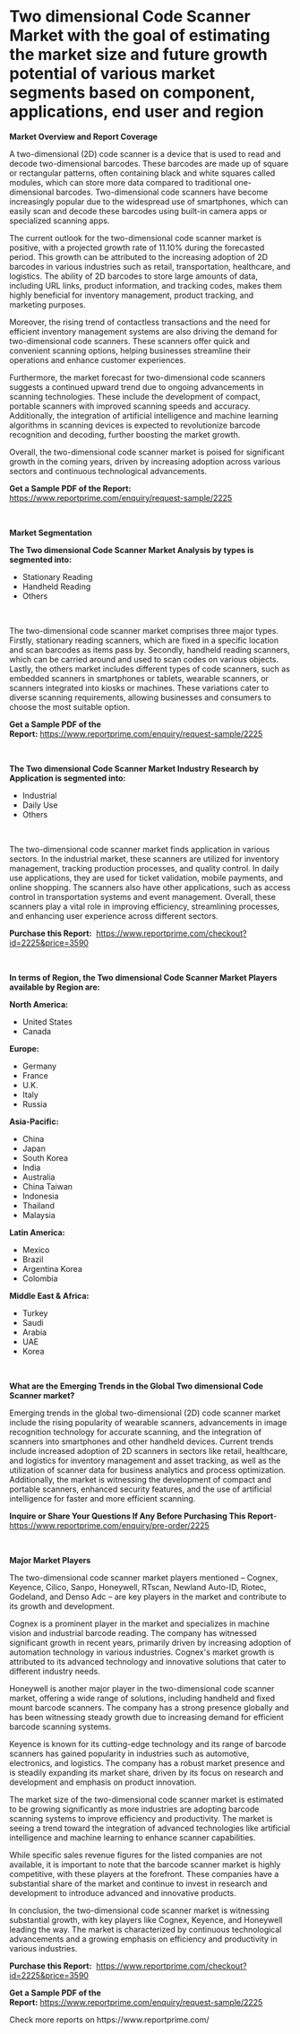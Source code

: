 <p><h1>Two dimensional Code Scanner Market with the goal of estimating the market size and future growth potential of various market segments based on component, applications, end user and region</h1></p><p><strong>Market Overview and Report Coverage</strong></p>
<p><p>A two-dimensional (2D) code scanner is a device that is used to read and decode two-dimensional barcodes. These barcodes are made up of square or rectangular patterns, often containing black and white squares called modules, which can store more data compared to traditional one-dimensional barcodes. Two-dimensional code scanners have become increasingly popular due to the widespread use of smartphones, which can easily scan and decode these barcodes using built-in camera apps or specialized scanning apps.</p><p>The current outlook for the two-dimensional code scanner market is positive, with a projected growth rate of 11.10% during the forecasted period. This growth can be attributed to the increasing adoption of 2D barcodes in various industries such as retail, transportation, healthcare, and logistics. The ability of 2D barcodes to store large amounts of data, including URL links, product information, and tracking codes, makes them highly beneficial for inventory management, product tracking, and marketing purposes.</p><p>Moreover, the rising trend of contactless transactions and the need for efficient inventory management systems are also driving the demand for two-dimensional code scanners. These scanners offer quick and convenient scanning options, helping businesses streamline their operations and enhance customer experiences.</p><p>Furthermore, the market forecast for two-dimensional code scanners suggests a continued upward trend due to ongoing advancements in scanning technologies. These include the development of compact, portable scanners with improved scanning speeds and accuracy. Additionally, the integration of artificial intelligence and machine learning algorithms in scanning devices is expected to revolutionize barcode recognition and decoding, further boosting the market growth.</p><p>Overall, the two-dimensional code scanner market is poised for significant growth in the coming years, driven by increasing adoption across various sectors and continuous technological advancements.</p></p>
<p><strong>Get a Sample PDF of the Report:</strong> <a href="https://www.reportprime.com/enquiry/request-sample/2225">https://www.reportprime.com/enquiry/request-sample/2225</a></p>
<p>&nbsp;</p>
<p><strong>Market Segmentation</strong></p>
<p><strong>The Two dimensional Code Scanner Market Analysis by types is segmented into:</strong></p>
<p><ul><li>Stationary Reading</li><li>Handheld Reading</li><li>Others</li></ul></p>
<p>&nbsp;</p>
<p><p>The two-dimensional code scanner market comprises three major types. Firstly, stationary reading scanners, which are fixed in a specific location and scan barcodes as items pass by. Secondly, handheld reading scanners, which can be carried around and used to scan codes on various objects. Lastly, the others market includes different types of code scanners, such as embedded scanners in smartphones or tablets, wearable scanners, or scanners integrated into kiosks or machines. These variations cater to diverse scanning requirements, allowing businesses and consumers to choose the most suitable option.</p></p>
<p><strong>Get a Sample PDF of the Report:</strong>&nbsp;<a href="https://www.reportprime.com/enquiry/request-sample/2225">https://www.reportprime.com/enquiry/request-sample/2225</a></p>
<p>&nbsp;</p>
<p><strong>The Two dimensional Code Scanner Market Industry Research by Application is segmented into:</strong></p>
<p><ul><li>Industrial</li><li>Daily Use</li><li>Others</li></ul></p>
<p>&nbsp;</p>
<p><p>The two-dimensional code scanner market finds application in various sectors. In the industrial market, these scanners are utilized for inventory management, tracking production processes, and quality control. In daily use applications, they are used for ticket validation, mobile payments, and online shopping. The scanners also have other applications, such as access control in transportation systems and event management. Overall, these scanners play a vital role in improving efficiency, streamlining processes, and enhancing user experience across different sectors.</p></p>
<p><strong>Purchase this Report:</strong>&nbsp; <a href="https://www.reportprime.com/checkout?id=2225&price=3590">https://www.reportprime.com/checkout?id=2225&price=3590</a></p>
<p>&nbsp;</p>
<p><strong>In terms of Region, the Two dimensional Code Scanner Market Players available by Region are:</strong></p>
<p>
    <p> <strong> North America: </strong>
        <ul>
            <li>United States</li>
            <li>Canada</li>
        </ul>
        </p> 
    <p> <strong> Europe: </strong>
        <ul>
            <li>Germany</li>
            <li>France</li>
            <li>U.K.</li>
            <li>Italy</li>
            <li>Russia</li>
        </ul>
        </p> 
    <p> <strong> Asia-Pacific: </strong>
        <ul>
            <li>China</li>
            <li>Japan</li>
            <li>South Korea</li>
            <li>India</li>
            <li>Australia</li>
            <li>China Taiwan</li>
            <li>Indonesia</li>
            <li>Thailand</li>
            <li>Malaysia</li>
        </ul>
        </p> 
    <p> <strong> Latin America: </strong>
        <ul>
            <li>Mexico</li>
            <li>Brazil</li>
            <li>Argentina Korea</li>
            <li>Colombia</li>
        </ul>
        </p> 
    <p> <strong> Middle East & Africa: </strong>
        <ul>
            <li>Turkey</li>
            <li>Saudi</li>
            <li>Arabia</li>
            <li>UAE</li>
            <li>Korea</li>
        </ul>
    </p>
    </p>
<p>&nbsp;</p>
<p><strong>What are the Emerging Trends in the Global Two dimensional Code Scanner market?</strong></p>
<p><p>Emerging trends in the global two-dimensional (2D) code scanner market include the rising popularity of wearable scanners, advancements in image recognition technology for accurate scanning, and the integration of scanners into smartphones and other handheld devices. Current trends include increased adoption of 2D scanners in sectors like retail, healthcare, and logistics for inventory management and asset tracking, as well as the utilization of scanner data for business analytics and process optimization. Additionally, the market is witnessing the development of compact and portable scanners, enhanced security features, and the use of artificial intelligence for faster and more efficient scanning.</p></p>
<p><strong>Inquire or Share Your Questions If Any Before Purchasing This Report</strong>- <a href="https://www.reportprime.com/enquiry/pre-order/2225">https://www.reportprime.com/enquiry/pre-order/2225</a></p>
<p>&nbsp;</p>
<p><strong>Major Market Players</strong></p>
<p><p>The two-dimensional code scanner market players mentioned – Cognex, Keyence, Cilico, Sanpo, Honeywell, RTscan, Newland Auto-ID, Riotec, Godeland, and Denso Adc – are key players in the market and contribute to its growth and development.</p><p>Cognex is a prominent player in the market and specializes in machine vision and industrial barcode reading. The company has witnessed significant growth in recent years, primarily driven by increasing adoption of automation technology in various industries. Cognex's market growth is attributed to its advanced technology and innovative solutions that cater to different industry needs.</p><p>Honeywell is another major player in the two-dimensional code scanner market, offering a wide range of solutions, including handheld and fixed mount barcode scanners. The company has a strong presence globally and has been witnessing steady growth due to increasing demand for efficient barcode scanning systems.</p><p>Keyence is known for its cutting-edge technology and its range of barcode scanners has gained popularity in industries such as automotive, electronics, and logistics. The company has a robust market presence and is steadily expanding its market share, driven by its focus on research and development and emphasis on product innovation.</p><p>The market size of the two-dimensional code scanner market is estimated to be growing significantly as more industries are adopting barcode scanning systems to improve efficiency and productivity. The market is seeing a trend toward the integration of advanced technologies like artificial intelligence and machine learning to enhance scanner capabilities.</p><p>While specific sales revenue figures for the listed companies are not available, it is important to note that the barcode scanner market is highly competitive, with these players at the forefront. These companies have a substantial share of the market and continue to invest in research and development to introduce advanced and innovative products.</p><p>In conclusion, the two-dimensional code scanner market is witnessing substantial growth, with key players like Cognex, Keyence, and Honeywell leading the way. The market is characterized by continuous technological advancements and a growing emphasis on efficiency and productivity in various industries.</p></p>
<p><strong>Purchase this Report:</strong>&nbsp;&nbsp;<a href="https://www.reportprime.com/checkout?id=2225&price=3590">https://www.reportprime.com/checkout?id=2225&price=3590</a></p>
<p></p>
<p><strong>Get a Sample PDF of the Report:</strong>&nbsp;<a href="https://www.reportprime.com/enquiry/request-sample/2225">https://www.reportprime.com/enquiry/request-sample/2225</a></p>
<p>Check more reports on https://www.reportprime.com/</p>